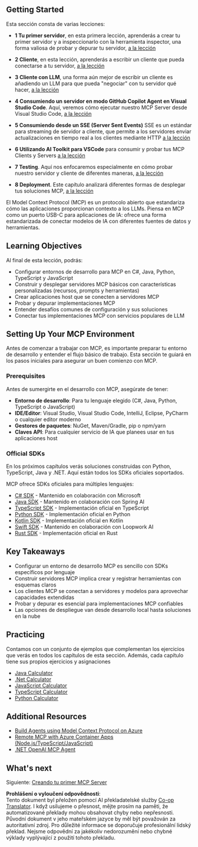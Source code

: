 <!--
CO_OP_TRANSLATOR_METADATA:
{
  "original_hash": "f77fa364511cb670d6262d119d56f562",
  "translation_date": "2025-06-11T09:15:43+00:00",
  "source_file": "03-GettingStarted/README.md",
  "language_code": "cs"
}
-->
## Getting Started  

Esta sección consta de varias lecciones:

- **1 Tu primer servidor**, en esta primera lección, aprenderás a crear tu primer servidor y a inspeccionarlo con la herramienta inspector, una forma valiosa de probar y depurar tu servidor, [a la lección](/03-GettingStarted/01-first-server/README.md)

- **2 Cliente**, en esta lección, aprenderás a escribir un cliente que pueda conectarse a tu servidor, [a la lección](/03-GettingStarted/02-client/README.md)

- **3 Cliente con LLM**, una forma aún mejor de escribir un cliente es añadiendo un LLM para que pueda "negociar" con tu servidor qué hacer, [a la lección](/03-GettingStarted/03-llm-client/README.md)

- **4 Consumiendo un servidor en modo GitHub Copilot Agent en Visual Studio Code**. Aquí, veremos cómo ejecutar nuestro MCP Server desde Visual Studio Code, [a la lección](/03-GettingStarted/04-vscode/README.md)

- **5 Consumiendo desde un SSE (Server Sent Events)** SSE es un estándar para streaming de servidor a cliente, que permite a los servidores enviar actualizaciones en tiempo real a los clientes mediante HTTP [a la lección](/03-GettingStarted/05-sse-server/README.md)

- **6 Utilizando AI Toolkit para VSCode** para consumir y probar tus MCP Clients y Servers [a la lección](/03-GettingStarted/06-aitk/README.md)

- **7 Testing**. Aquí nos enfocaremos especialmente en cómo probar nuestro servidor y cliente de diferentes maneras, [a la lección](/03-GettingStarted/07-testing/README.md)

- **8 Deployment**. Este capítulo analizará diferentes formas de desplegar tus soluciones MCP, [a la lección](/03-GettingStarted/08-deployment/README.md)


El Model Context Protocol (MCP) es un protocolo abierto que estandariza cómo las aplicaciones proporcionan contexto a los LLMs. Piensa en MCP como un puerto USB-C para aplicaciones de IA: ofrece una forma estandarizada de conectar modelos de IA con diferentes fuentes de datos y herramientas.

## Learning Objectives

Al final de esta lección, podrás:

- Configurar entornos de desarrollo para MCP en C#, Java, Python, TypeScript y JavaScript
- Construir y desplegar servidores MCP básicos con características personalizadas (recursos, prompts y herramientas)
- Crear aplicaciones host que se conecten a servidores MCP
- Probar y depurar implementaciones MCP
- Entender desafíos comunes de configuración y sus soluciones
- Conectar tus implementaciones MCP con servicios populares de LLM

## Setting Up Your MCP Environment

Antes de comenzar a trabajar con MCP, es importante preparar tu entorno de desarrollo y entender el flujo básico de trabajo. Esta sección te guiará en los pasos iniciales para asegurar un buen comienzo con MCP.

### Prerequisites

Antes de sumergirte en el desarrollo con MCP, asegúrate de tener:

- **Entorno de desarrollo**: Para tu lenguaje elegido (C#, Java, Python, TypeScript o JavaScript)
- **IDE/Editor**: Visual Studio, Visual Studio Code, IntelliJ, Eclipse, PyCharm o cualquier editor moderno
- **Gestores de paquetes**: NuGet, Maven/Gradle, pip o npm/yarn
- **Claves API**: Para cualquier servicio de IA que planees usar en tus aplicaciones host


### Official SDKs

En los próximos capítulos verás soluciones construidas con Python, TypeScript, Java y .NET. Aquí están todos los SDKs oficiales soportados.

MCP ofrece SDKs oficiales para múltiples lenguajes:
- [C# SDK](https://github.com/modelcontextprotocol/csharp-sdk) - Mantenido en colaboración con Microsoft
- [Java SDK](https://github.com/modelcontextprotocol/java-sdk) - Mantenido en colaboración con Spring AI
- [TypeScript SDK](https://github.com/modelcontextprotocol/typescript-sdk) - Implementación oficial en TypeScript
- [Python SDK](https://github.com/modelcontextprotocol/python-sdk) - Implementación oficial en Python
- [Kotlin SDK](https://github.com/modelcontextprotocol/kotlin-sdk) - Implementación oficial en Kotlin
- [Swift SDK](https://github.com/modelcontextprotocol/swift-sdk) - Mantenido en colaboración con Loopwork AI
- [Rust SDK](https://github.com/modelcontextprotocol/rust-sdk) - Implementación oficial en Rust

## Key Takeaways

- Configurar un entorno de desarrollo MCP es sencillo con SDKs específicos por lenguaje
- Construir servidores MCP implica crear y registrar herramientas con esquemas claros
- Los clientes MCP se conectan a servidores y modelos para aprovechar capacidades extendidas
- Probar y depurar es esencial para implementaciones MCP confiables
- Las opciones de despliegue van desde desarrollo local hasta soluciones en la nube

## Practicing

Contamos con un conjunto de ejemplos que complementan los ejercicios que verás en todos los capítulos de esta sección. Además, cada capítulo tiene sus propios ejercicios y asignaciones

- [Java Calculator](./samples/java/calculator/README.md)
- [.Net Calculator](../../../03-GettingStarted/samples/csharp)
- [JavaScript Calculator](./samples/javascript/README.md)
- [TypeScript Calculator](./samples/typescript/README.md)
- [Python Calculator](../../../03-GettingStarted/samples/python)

## Additional Resources

- [Build Agents using Model Context Protocol on Azure](https://learn.microsoft.com/azure/developer/ai/intro-agents-mcp)
- [Remote MCP with Azure Container Apps (Node.js/TypeScript/JavaScript)](https://learn.microsoft.com/samples/azure-samples/mcp-container-ts/mcp-container-ts/)
- [.NET OpenAI MCP Agent](https://learn.microsoft.com/samples/azure-samples/openai-mcp-agent-dotnet/openai-mcp-agent-dotnet/)

## What's next

Siguiente: [Creando tu primer MCP Server](/03-GettingStarted/01-first-server/README.md)

**Prohlášení o vyloučení odpovědnosti**:  
Tento dokument byl přeložen pomocí AI překladatelské služby [Co-op Translator](https://github.com/Azure/co-op-translator). I když usilujeme o přesnost, mějte prosím na paměti, že automatizované překlady mohou obsahovat chyby nebo nepřesnosti. Původní dokument v jeho mateřském jazyce by měl být považován za autoritativní zdroj. Pro důležité informace se doporučuje profesionální lidský překlad. Nejsme odpovědní za jakékoliv nedorozumění nebo chybné výklady vyplývající z použití tohoto překladu.